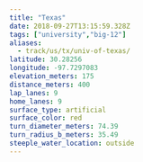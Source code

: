 ```yaml
---
title: "Texas"
date: 2018-09-27T13:15:59.328Z
tags: ["university","big-12"]
aliases:
  - track/us/tx/univ-of-texas/
latitude: 30.28256
longitude: -97.7297083
elevation_meters: 175
distance_meters: 400
lap_lanes: 9
home_lanes: 9
surface_type: artificial
surface_color: red
turn_diameter_meters: 74.39
turn_radius_b_meters: 35.49
steeple_water_location: outside
---
```

